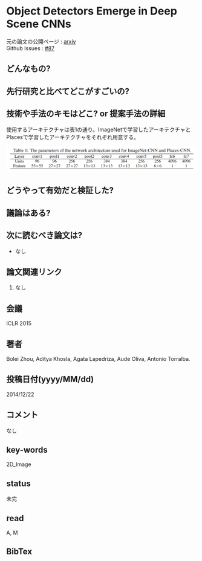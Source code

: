 # Object Detectors Emerge in Deep Scene CNNs

元の論文の公開ページ : [arxiv](https://arxiv.org/abs/1412.6856)  
Github Issues : [#87](https://github.com/Obarads/obarads.github.io/issues/87)

## どんなもの?

## 先行研究と比べてどこがすごいの?

## 技術や手法のキモはどこ? or 提案手法の詳細
使用するアーキテクチャは表1の通り。ImageNetで学習したアーキテクチャとPlacesで学習したアーキテクチャをそれぞれ用意する。

![tab1](img/ODEiDSC/tab1.png)



## どうやって有効だと検証した?

## 議論はある?

## 次に読むべき論文は?
- なし

## 論文関連リンク
1. なし

## 会議
ICLR 2015

## 著者
Bolei Zhou, Aditya Khosla, Agata Lapedriza, Aude Oliva, Antonio Torralba.

## 投稿日付(yyyy/MM/dd)
2014/12/22

## コメント
なし

## key-words
2D_Image

## status
未完

## read
A, M

## BibTex
